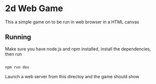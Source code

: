 # 2d Web Game

This a simple game on to be run in web browser in a HTML canvas

## Running

Make sure you have node.js and npm installed, install the dependencies, then run

```sh

npm run dev

```

Launch a web server from this directoy and the game should show
